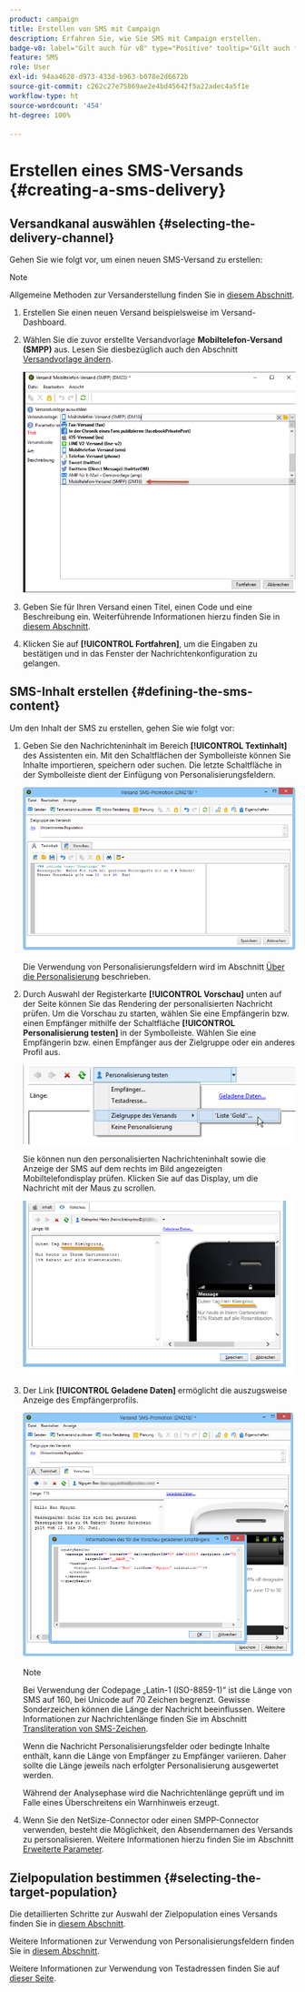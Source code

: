 ```yaml
---
product: campaign
title: Erstellen von SMS mit Campaign
description: Erfahren Sie, wie Sie SMS mit Campaign erstellen.
badge-v8: label="Gilt auch für v8" type="Positive" tooltip="Gilt auch für Campaign v8"
feature: SMS
role: User
exl-id: 94aa4628-d973-433d-b963-b078e2d6672b
source-git-commit: c262c27e75869ae2e4bd45642f5a22adec4a5f1e
workflow-type: ht
source-wordcount: '454'
ht-degree: 100%

---
```


# Erstellen eines SMS-Versands {#creating-a-sms-delivery}

## Versandkanal auswählen {#selecting-the-delivery-channel}

Gehen Sie wie folgt vor, um einen neuen SMS-Versand zu erstellen:

>[!NOTE]
>
>Allgemeine Methoden zur Versanderstellung finden Sie in [diesem Abschnitt](steps-about-delivery-creation-steps.md).

1. Erstellen Sie einen neuen Versand beispielsweise im Versand-Dashboard.
1. Wählen Sie die zuvor erstellte Versandvorlage **Mobiltelefon-Versand (SMPP)** aus. Lesen Sie diesbezüglich auch den Abschnitt [Versandvorlage ändern](sms-set-up.md#changing-the-delivery-template).

   ![](assets/s_user_mobile_wizard.png)

1. Geben Sie für Ihren Versand einen Titel, einen Code und eine Beschreibung ein. Weiterführende Informationen hierzu finden Sie in [diesem Abschnitt](steps-create-and-identify-the-delivery.md#identifying-the-delivery).
1. Klicken Sie auf **[!UICONTROL Fortfahren]**, um die Eingaben zu bestätigen und in das Fenster der Nachrichtenkonfiguration zu gelangen.

## SMS-Inhalt erstellen {#defining-the-sms-content}

Um den Inhalt der SMS zu erstellen, gehen Sie wie folgt vor:

1. Geben Sie den Nachrichteninhalt im Bereich **[!UICONTROL Textinhalt]** des Assistenten ein. Mit den Schaltflächen der Symbolleiste können Sie Inhalte importieren, speichern oder suchen. Die letzte Schaltfläche in der Symbolleiste dient der Einfügung von Personalisierungsfeldern.

   ![](assets/s_ncs_user_wizard_sms01_138.png)

   Die Verwendung von Personalisierungsfeldern wird im Abschnitt [Über die Personalisierung](about-personalization.md) beschrieben.

1. Durch Auswahl der Registerkarte **[!UICONTROL Vorschau]** unten auf der Seite können Sie das Rendering der personalisierten Nachricht prüfen. Um die Vorschau zu starten, wählen Sie eine Empfängerin bzw. einen Empfänger mithilfe der Schaltfläche **[!UICONTROL Personalisierung testen]** in der Symbolleiste. Wählen Sie eine Empfängerin bzw. einen Empfänger aus der Zielgruppe oder ein anderes Profil aus.

   ![](assets/s_ncs_user_wizard_sms01_139.png)

   Sie können nun den personalisierten Nachrichteninhalt sowie die Anzeige der SMS auf dem rechts im Bild angezeigten Mobiltelefondisplay prüfen. Klicken Sie auf das Display, um die Nachricht mit der Maus zu scrollen.

   ![](assets/s_ncs_user_wizard_sms01_140.png)

1. Der Link **[!UICONTROL Geladene Daten]** ermöglicht die auszugsweise Anzeige des Empfängerprofils.

   ![](assets/s_user_mobile_wizard_sms_02.png)

   >[!NOTE]
   >
   >Bei Verwendung der Codepage „Latin-1 (ISO-8859-1)“ ist die Länge von SMS auf 160, bei Unicode auf 70 Zeichen begrenzt. Gewisse Sonderzeichen können die Länge der Nachricht beeinflussen. Weitere Informationen zur Nachrichtenlänge finden Sie im Abschnitt [Transliteration von SMS-Zeichen](#about-character-transliteration).
   >
   >Wenn die Nachricht Personalisierungsfelder oder bedingte Inhalte enthält, kann die Länge von Empfänger zu Empfänger variieren. Daher sollte die Länge jeweils nach erfolgter Personalisierung ausgewertet werden.
   >
   >Während der Analysephase wird die Nachrichtenlänge geprüft und im Falle eines Überschreitens ein Warnhinweis erzeugt.

1. Wenn Sie den NetSize-Connector oder einen SMPP-Connector verwenden, besteht die Möglichkeit, den Absendernamen des Versands zu personalisieren. Weitere Informationen hierzu finden Sie im Abschnitt [Erweiterte Parameter](#advanced-parameters).

## Zielpopulation bestimmen {#selecting-the-target-population}

Die detaillierten Schritte zur Auswahl der Zielpopulation eines Versands finden Sie in [diesem Abschnitt](steps-defining-the-target-population.md).

Weitere Informationen zur Verwendung von Personalisierungsfeldern finden Sie in [diesem Abschnitt](about-personalization.md).

Weitere Informationen zur Verwendung von Testadressen finden Sie auf [dieser Seite](about-seed-addresses.md).
